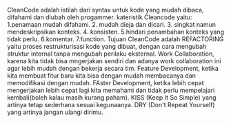 CleanCode adalah istilah dari syntax untuk kode yang mudah dibaca, difahami dan diubah oleh progammer. kateristik Cleancode yaitu: 1.penamaan mudah difahami. 2. mudah dieja dan dicari. 3. singkat namun mendeskripsikan konteks. 4. konsisten. 5.hindari penambahan konteks yang tidak perlu. 6.komentar. 7.function. Tujuan CleanCode adalah REFACTORING yaitu proses restrukturisasi kode yang dibuat, dengan cara mengubah struktur internal tanpa mengubah perilaku eksternal.
Work Collaboration, karena kita tidak bisa mngerjakan sendiri dan adanya work collaboration ini agar lebih mudah dengan bekerja secara tim. Feature Development, ketika kita membuat fitur baru kita bisa dengan mudah membacanya dan memodifikasi dengan mudah. FAster Development, ketika lebih cepat mengerjakan lebih cepat lagi kita memahami dan tidak perlu mempelajari kembali(boleh kalau masih kurang paham).
KISS (Keep It So Simple) yang artinya tetap sederhana sesuai kegunaanya.
DRY (Don't Repeat Yourself) yang artinya jangan ulangi dirimu.